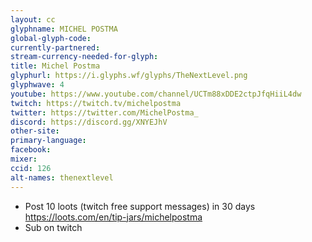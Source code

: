 ```yaml
---
layout: cc
glyphname: MICHEL POSTMA
global-glyph-code: 
currently-partnered: 
stream-currency-needed-for-glyph: 
title: Michel Postma
glyphurl: https://i.glyphs.wf/glyphs/TheNextLevel.png
glyphwave: 4
youtube: https://www.youtube.com/channel/UCTm88xDDE2ctpJfqHiiL4dw
twitch: https://twitch.tv/michelpostma
twitter: https://twitter.com/MichelPostma_
discord: https://discord.gg/XNYEJhV
other-site: 
primary-language: 
facebook: 
mixer: 
ccid: 126
alt-names: thenextlevel
---
```

* Post 10 loots (twitch free support messages) in 30 days https://loots.com/en/tip-jars/michelpostma
* Sub on twitch
